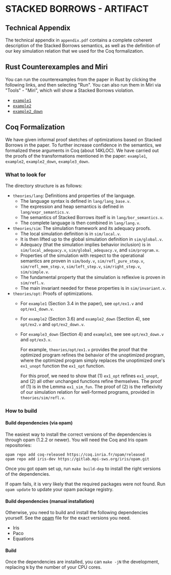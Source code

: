 # STACKED BORROWS - ARTIFACT

## Technical Appendix

The technical appendix in `appendix.pdf` contains a complete coherent
description of the Stacked Borrows semantics, as well as the definition of our
key simulation relation that we used for the Coq formalization.

## Rust Counterexamples and Miri

You can run the counterexamples from the paper in Rust by clicking the following links, and then selecting "Run".
You can also run them in Miri via "Tools" - "Miri", which will show a Stacked Borrows violation.

* [`example1`](https://play.rust-lang.org/?version=stable&mode=release&edition=2018&gist=18e6931728976779452f0d489f59a71c)
* [`example2`](https://play.rust-lang.org/?version=stable&mode=release&edition=2018&gist=85f368db00a789caa08e2b6960ebaf01)
* [`example2_down`](https://play.rust-lang.org/?version=stable&mode=release&edition=2018&gist=66c928ddf745a779272a73262b921a56)

## Coq Formalization

We have given informal proof sketches of optimizations based on Stacked Borrows
in the paper. To further increase confidence in the semantics, we formalized
these arguments in Coq (about 14KLOC). We have carried out the proofs of the
transformations mentioned in the paper: `example1`, `example2`, `example2_down`, `example3_down`.

### What to look for

The directory structure is as follows:
* `theories/lang`: Definitions and properties of the language.
  - The language syntax is defined in `lang/lang_base.v`.
  - The expression and heap semantics is defined in `lang/expr_semantics.v`.
  - The semantics of Stacked Borrows itself is in `lang/bor_semantics.v`.
  - The complete language is then combined in `lang/lang.v`.
* `theories/sim`: The simulation framework and its adequacy proofs.
  - The local simulation definition is in `sim/local.v`.
  - It is then lifted up to the global simulation definition in `sim/global.v`.
  - Adequacy (that the simulation implies behavior inclusion) is in `sim/local_adequacy.v`, `sim/global_adequacy.v`, and `sim/program.v`.
  - Properties of the simulation with respect to the operational semantics are
  proven in `sim/body.v`, `sim/refl_pure_step.v`, `sim/refl_mem_step.v`,
  `sim/left_step.v`, `sim/right_step.v`, `sim/simple.v`.
  - The fundamental property that the simulation is reflexive is proven in
  `sim/refl.v`.
  - The main invariant needed for these properties is in `sim/invariant.v`.
* `theories/opt`: Proofs of optimizations.
  - For `example1` (Section 3.4 in the paper), see `opt/ex1.v` and `opt/ex1_down.v`.
  - For `example2` (Section 3.6) and `example2_down` (Section 4), see `opt/ex2.v` and `opt/ex2_down.v`.
  - For `example3_down` (Section 4) and `example3`, see see `opt/ex3_down.v` and `opt/ex3.v`.

    For example, `theories/opt/ex1.v` provides the proof that the optimized
    program refines the behavior of the unoptimized program, where the optimized
    program simply replaces the unoptimized one's `ex1_unopt` function the
    `ex1_opt` function.

    For this proof, we need to show that (1) `ex1_opt` refines `ex1_unopt`, and (2) all other unchanged functions refine themselves.
    The proof of (1) is in the Lemma `ex1_sim_fun`.
    The proof of (2) is the reflexivity of our simulation relation for well-formed programs, provided in `theories/sim/refl.v`.


### How to build

#### Build dependencies (via opam)

The easiest way to install the correct versions of the dependencies is through
opam (1.2.2 or newer).  You will need the Coq and Iris opam repositories:

    opam repo add coq-released https://coq.inria.fr/opam/released
    opam repo add iris-dev https://gitlab.mpi-sws.org/iris/opam.git

Once you got opam set up, run `make build-dep` to install the right versions
of the dependencies.

If opam fails, it is very likely that the required packages were not found.
Run `opam update` to update your opam package registry.

#### Build dependencies (manual installation)

Otherwise, you need to build and install the following dependencies yourself.
See the [opam](opam) file for the exact versions you need.
- Iris
- Paco
- Equations

#### Build

Once the dependencies are installed, you can `make -jN` the development,
replacing `N` by the number of your CPU cores.
